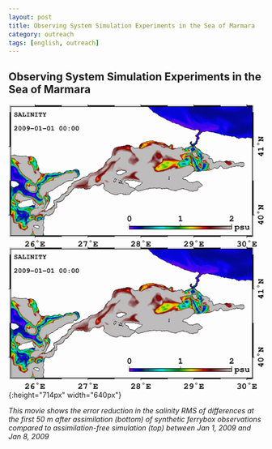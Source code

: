 ```yaml
---
layout: post
title: Observing System Simulation Experiments in the Sea of Marmara
category: outreach
tags: [english, outreach]
---
```

## Observing System Simulation Experiments in the Sea of Marmara

![](/pics/INO_FB001_2009_SAL.gif){:height="714px" width="640px"}

*This movie shows the error reduction in the salinity RMS of differences at the
first 50 m after assimilation (bottom) of synthetic ferrybox observations
compared to assimilation-free simulation (top) between Jan 1, 2009 and Jan 8,
2009*
